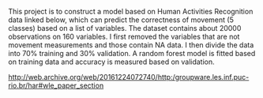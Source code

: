 This project is to construct a model based on Human Activities Recognition data linked below, which can predict the correctness of movement (5 classes) based on a list of variables. The dataset contains about 20000 observations on 160 variables. I first removed the variables that are not movement measurements and those contain NA data. I then divide the data into 70% training and 30% validation. A random forest model is fitted based on training data and accuracy is measured based on validation.

http://web.archive.org/web/20161224072740/http:/groupware.les.inf.puc-rio.br/har#wle_paper_section
